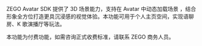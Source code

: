ZEGO Avatar SDK 提供了 3D 场景能力，支持在 Avatar 中动态加载场景 ，结合形象全方位打造更具沉浸感的视觉体验。本功能可用于个人主页空间，实现语聊房、K 歌演播厅等玩法。

<div class="mk-hint">

本功能为付费功能，如需咨询正式收费标准，请联系 ZEGO 商务人员。
</div>

